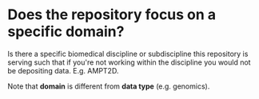 # Does the repository focus on a specific domain?

Is there a specific biomedical discipline or subdiscipline this repository is serving such that if you're not working within the discipline you would not be depositing data. E.g. AMPT2D.

Note that __domain__ is different from __data type__ (e.g. genomics). 